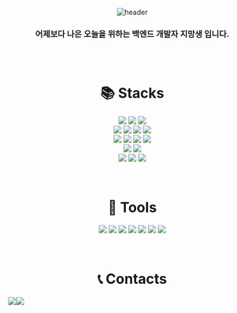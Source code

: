 <div align="center">

![header](https://capsule-render.vercel.app/api?type=Waving&color=99ccff&height=150&width=800section=header&text=Welcome%20to%20WJ's%20GitHub!!&fontColor=ffffff&fontSize=65&animation=fadeIn&fontAlignY=55)
<br>
### 어제보다 나은 오늘을 위하는 백엔드 개발자 지망생 입니다.
<br>
<br>

</div>


<div align=center>
  
  <h1>📚 Stacks</h1>

  <img src="https://img.shields.io/badge/java-007396?style=for-the-badge&logo=java&logoColor=white">
  <img src="https://img.shields.io/badge/javascript-F7DF1E?style=for-the-badge&logo=javascript&logoColor=black"> 
  <img src="https://img.shields.io/badge/mysql-4479A1?style=for-the-badge&logo=mysql&logoColor=white"> 
  <br>
      
  <img src="https://img.shields.io/badge/spring-6DB33F?style=for-the-badge&logo=spring&logoColor=white">
  <img src="https://img.shields.io/badge/springboot-6DB33F?style=for-the-badge&logo=springboot&logoColor=white">
  <img src="https://img.shields.io/badge/gradle-02303A?style=for-the-badge&logo=gradle&logoColor=white">
  <img src="https://img.shields.io/badge/node.js-339933?style=for-the-badge&logo=Node.js&logoColor=white">
  <br>
  
  <img src="https://img.shields.io/badge/amazon%20aws-232F3E?style=for-the-badge&logo=amazon&logoColor=white">
  <img src="https://img.shields.io/badge/Amazon%20EC2-FF9900?style=for-the-badge&logo=Amazon%20EC2&logoColor=white">
  <img src="https://img.shields.io/badge/amazon%20s3-569A31?style=for-the-badge&logo=amazons3&logoColor=white">
  <img src="https://img.shields.io/badge/amazon%20rds-527FFF?style=for-the-badge&logo=amazonrds&logoColor=white">

  <br>
  <img src="https://img.shields.io/badge/apache tomcat-F8DC75?style=for-the-badge&logo=apachetomcat&logoColor=white">
  <img src="https://img.shields.io/badge/NGINX-009639?style=for-the-badge&logo=nginx&logoColor=white">
  
  <br>
  
  <img src="https://img.shields.io/badge/github-181717?style=for-the-badge&logo=github&logoColor=white">
  <img src="https://img.shields.io/badge/git-F05032?style=for-the-badge&logo=git&logoColor=white">
  <img src="https://img.shields.io/badge/github%20actions-2088FF?style=for-the-badge&logo=githubactions&logoColor=white">
  
  <br>
  <br>
  <br>

<h1> 🚩 Tools </h1>
  <img src="https://img.shields.io/badge/intellijidea-000000?style=for-the-badge&logo=intellijidea&logoColor=white">
  <img src="https://img.shields.io/badge/VSCODE-0854C1?style=for-the-badge&logo=vscode&logoColor=white">
  <img src="https://img.shields.io/badge/notion-000000?style=for-the-badge&logo=notion&logoColor=white">
  <img src="https://img.shields.io/badge/slack-4A154B?style=for-the-badge&logo=slack&logoColor=white">
  <img src="https://img.shields.io/badge/discord-5865F2?style=for-the-badge&logo=discord&logoColor=white">
  <img src="https://img.shields.io/badge/trello-0052CC?style=for-the-badge&logo=trello&logoColor=white">
  <img src="https://img.shields.io/badge/jira-0052CC?style=for-the-badge&logo=jira&logoColor=white">
  

  <br>
  <br>
  <br>

  
<h1>📞 Contacts</h1>

<div style="display:flex; flex-direction:row;">
    <a href="mailto:ymind14563@gmail.com">
        <img src="https://img.shields.io/badge/Gmail-EA4335?style=for-the-badge&logo=Gmail&logoColor=white"> 
    </a>
    <a href="https://ymind14563.github.io/">
      <img src="https://img.shields.io/badge/gitblog-BBDDE5?style=for-the-badge&logo=gitbook&logoColor=white">
    </a>
  
  <br>
  <br>
  
</div> 

</div>

  
  
<!--
**ymind14563/ymind14563** is a ✨ _special_ ✨ repository because its `README.md` (this file) appears on your GitHub profile.

Here are some ideas to get you started:

- 🔭 I’m currently working on ...
- 🌱 I’m currently learning ...
- 👯 I’m looking to collaborate on ...
- 🤔 I’m looking for help with ...
- 💬 Ask me about ...
- 📫 How to reach me: ...
- 😄 Pronouns: ...
- ⚡ Fun fact: ...
-->
